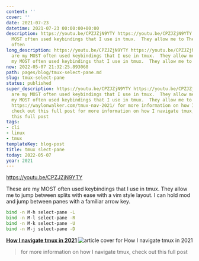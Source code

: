 ```yaml
---
content: ''
cover: ''
date: 2021-07-23
datetime: 2021-07-23 00:00:00+00:00
description: https://youtu.be/CPZJZjN9YTY https://youtu.be/CPZJZjN9YTY These are my
  MOST often used keybindings that I use in tmux.  They allow me to These are my MOST
  often
long_description: https://youtu.be/CPZJZjN9YTY https://youtu.be/CPZJZjN9YTY These
  are my MOST often used keybindings that I use in tmux.  They allow me to These are
  my MOST often used keybindings that I use in tmux.  They allow me to https://waylonwalker.com/tmux-nav-
now: 2022-05-07 21:32:25.893068
path: pages/blog/tmux-select-pane.md
slug: tmux-select-pane
status: published
super_description: https://youtu.be/CPZJZjN9YTY https://youtu.be/CPZJZjN9YTY These
  are my MOST often used keybindings that I use in tmux.  They allow me to These are
  my MOST often used keybindings that I use in tmux.  They allow me to https://waylonwalker.com/tmux-nav-2021/
  https://waylonwalker.com/tmux-nav-2021/ for more information on how I navigate tmux,
  check out this full post for more information on how I navigate tmux, check out
  this full post
tags:
- cli
- linux
- tmux
templateKey: blog-post
title: tmux slect-pane
today: 2022-05-07
year: 2021
---
```


https://youtu.be/CPZJZjN9YTY

These are my MOST often used keybindings that I use in tmux.  They allow me to
jump between splits with ease with a vim style layout.  I can hold mod and jump
between panes with a familiar arrow key.

``` bash
bind -n M-h select-pane -L
bind -n M-l select-pane -R
bind -n M-k select-pane -U
bind -n M-j select-pane -D
```


  <div class="onelinelink-wrapper">
      <a class="onelinelink" href="https://waylonwalker.com/tmux-nav-2021/">
          <img style="float: right;" align='right' src="https://images.waylonwalker.com/tmux-nav-2021-og_250x140.png" alt="article cover for 
 How I navigate tmux in 2021
"/>
          <p><strong>
 How I navigate tmux in 2021
</strong></p>
      </a>
  </div>


> for more information on how I navigate tmux, check out this full post